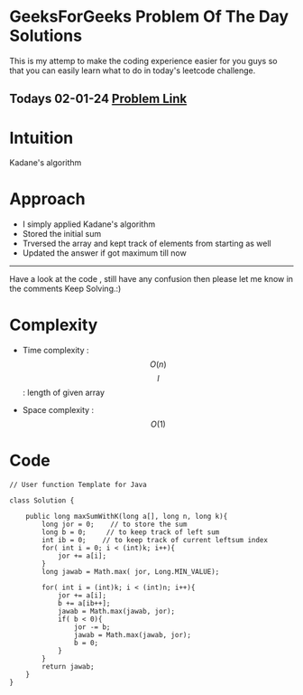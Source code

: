 # GeeksForGeeks Problem Of The Day Solutions

This is my attemp to make the coding experience easier for you guys so that you can easily learn what to do in today's leetcode challenge.

## Todays 02-01-24 [Problem Link](https://www.geeksforgeeks.org/problems/largest-sum-subarray-of-size-at-least-k3121/1)

# Intuition
<!-- Describe your first thoughts on how to solve this problem. -->
Kadane's algorithm

# Approach
<!-- Describe your approach to solving the problem. -->
- I simply applied Kadane's algorithm
- Stored the initial sum
- Trversed the array and kept track of elements from starting as well
- Updated the answer if got maximum till now
---
Have a look at the code , still have any confusion then please let me know in the comments
Keep Solving.:)

# Complexity
- Time complexity : $$O(n)$$
$$l$$ : length of given array
<!-- Add your time complexity here, e.g. $$O(n)$$ -->

- Space complexity : $$O(1)$$
<!-- Add your space complexity here, e.g. $$O(n)$$ -->

# Code
```
// User function Template for Java

class Solution {
    
    public long maxSumWithK(long a[], long n, long k){
        long jor = 0;    // to store the sum
        long b = 0;     // to keep track of left sum
        int ib = 0;    // to keep track of current leftsum index
        for( int i = 0; i < (int)k; i++){
            jor += a[i];
        }
        long jawab = Math.max( jor, Long.MIN_VALUE);
        
        for( int i = (int)k; i < (int)n; i++){
            jor += a[i];
            b += a[ib++];
            jawab = Math.max(jawab, jor);
            if( b < 0){
                jor -= b;
                jawab = Math.max(jawab, jor);
                b = 0;
            }
        }
        return jawab;
    }
}
```
